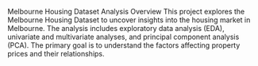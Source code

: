 Melbourne Housing Dataset Analysis
Overview
This project explores the Melbourne Housing Dataset to uncover insights into the housing market in Melbourne. The analysis includes exploratory data analysis (EDA), univariate and multivariate analyses, 
and principal component analysis (PCA). The primary goal is to understand the factors affecting property prices and their relationships.

